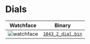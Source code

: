 # Dials 

 | Watchface | Binary |  
 | -- | -- |  
 | ![watchface](1043_2_dial.png?raw=true "watchface") | [`1043_2_dial.bin`](raw/main/dials/mibro_air/1043_2_dial.bin) |  
